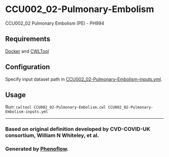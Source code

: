 # CCU002_02-Pulmonary-Embolism

CCU002_02 Pulmonary Embolism (PE) - PH994

## Requirements

[Docker](https://docs.docker.com/install/) and [CWLTool](https://github.com/common-workflow-language/cwltool#install)

## Configuration

Specify input dataset path in [CCU002_02-Pulmonary-Embolism-inputs.yml](CCU002_02-Pulmonary-Embolism-inputs.yml).

## Usage

Run: `cwltool CCU002_02-Pulmonary-Embolism.cwl CCU002_02-Pulmonary-Embolism-inputs.yml`

***

### Based on original definition developed by CVD-COVID-UK consortium, William N Whiteley, et al.
### Generated by [Phenoflow](https://kclhi.org/phenoflow).
